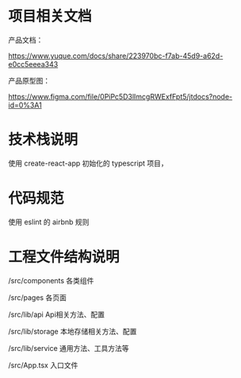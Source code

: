 # 项目相关文档

产品文档：

https://www.yuque.com/docs/share/223970bc-f7ab-45d9-a62d-e0cc5eeea343

产品原型图：

https://www.figma.com/file/0PiPc5D3lImcgRWExfFpt5/jtdocs?node-id=0%3A1

# 技术栈说明

使用 create-react-app 初始化的 typescript 项目，

# 代码规范

使用 eslint 的 airbnb 规则

# 工程文件结构说明

/src/components  各类组件

/src/pages  各页面

/src/lib/api Api相关方法、配置

/src/lib/storage 本地存储相关方法、配置

/src/lib/service 通用方法、工具方法等

/src/App.tsx 入口文件
